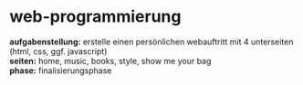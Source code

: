 # web-programmierung
**aufgabenstellung:** erstelle einen persönlichen webauftritt mit 4 unterseiten (html, css, ggf. javascript) <br>
**seiten:** home, music, books, style, show me your bag <br>
**phase:** finalisierungsphase

